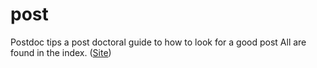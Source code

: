 # post
Postdoc tips a post doctoral guide to how to look for a good post
All are found in the index. ([Site](https://borgr.github.io/post/))
